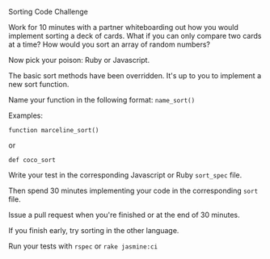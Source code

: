 Sorting Code Challenge

Work for 10 minutes with a partner whiteboarding out how you would implement sorting a deck of cards.
What if you can only compare two cards at a time?
How would you sort an array of random numbers?

Now pick your poison: Ruby or Javascript.

The basic sort methods have been overridden.  It's up to you to implement a new sort function.

Name your function in the following format: `name_sort()`

Examples:

`function marceline_sort()`

or

`def coco_sort`

Write your test in the corresponding Javascript or Ruby `sort_spec` file.

Then spend 30 minutes implementing your code in the corresponding `sort` file.

Issue a pull request when you're finished or at the end of 30 minutes.

If you finish early, try sorting in the other language.

Run your tests with `rspec` or `rake jasmine:ci`
